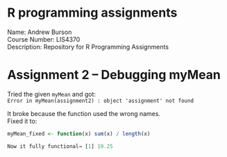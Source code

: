 # R programming assignments  

Name: Andrew Burson  
Course Number: LIS4370  
Description: Repository for R Programming Assignments

 # Assignment 2 – Debugging myMean

Tried the given `myMean` and got:  
`Error in myMean(assignment2) : object 'assignment' not found`

It broke because the function used the wrong names.  
Fixed it to:  
```r
myMean_fixed <- function(x) sum(x) / length(x)

Now it fully functional→ [1] 19.25




